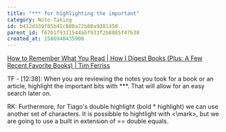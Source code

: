 ```yaml
---
title: "*** for highlighting the important"
category: Note-Taking
id: b412d339f85b41c880a72b88a9381450
parent_id: f67b1f9311544abf933f2b8885f47b38
created_at: 1586948435900
---
```


[How to Remember What You Read | How I Digest Books (Plus: A Few Recent Favorite Books) | Tim Ferriss](https://www.youtube.com/watch?v=YQOrqAKKcUQ)

TF - [12:38]: When you are reviewing the notes you took for a book or an article, highlight the important bits with ***. That will allow for an easy search later on. 

RK: Furthermore, for Tiago's double highlight (bold * highlight) we can use another set of characters. It is possibble to hightlight with \<\mark>, but we are going to use a built in extension of == double equals.



    